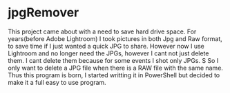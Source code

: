 # jpgRemover

This project came about with a need to save hard drive space. 
For years(before Adobe Lightroom) I took pictures in both Jpg and Raw format, to save time if I just wanted a quick JPG to share.
However now I use Lightroom and no longer need the JPGs, however I cant not just delete them.
I cant delete them because for some events I shot only JPGs. S
So I only want to delete a JPG file when there is a RAW file with the same name.
Thus this program is born, I started writting it in PowerShell but decided to make it a full easy to use program.
